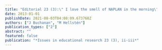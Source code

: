 ```yaml
---
title: "Editorial 23 (3):\" I love the smell of NAPLAN in the morning\""
date: 2013-01-01
publishDate: 2021-08-03T04:08:09.673768Z
authors: ["J Buchanan", "M Hellstén"]
publication_types: ["2"]
abstract: ""
featured: false
publication: "*Issues in educational research 23 (3), ii-iii*"
---
```


